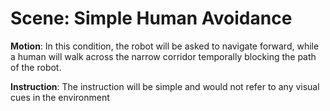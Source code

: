 # Scene: Simple Human Avoidance

**Motion**: In this condition, the robot will be asked to navigate forward, while a human will walk across the narrow corridor temporally blocking the path of the robot. 

**Instruction**: The instruction will be simple and would not refer to any visual cues in the environment
